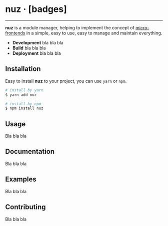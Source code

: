 # nuz &middot; [badges]
***

**nuz** is a module manager, helping to implement the concept of [micro-frontends](https://micro-frontends.org/) in a simple, easy to use, easy to manage and maintain everything.

* **Development** bla bla bla
* **Build** bla bla bla
* **Deployment** bla bla bla

## Installation

Easy to install **nuz** to your project, you can use `yarn` or `npm`.

```bash
# install by yarn
$ yarn add nuz

# install by npm
$ npm install nuz
```

## Usage

Bla bla bla

## Documentation

Bla bla bla

## Examples

Bla bla bla

## Contributing

Bla bla bla
